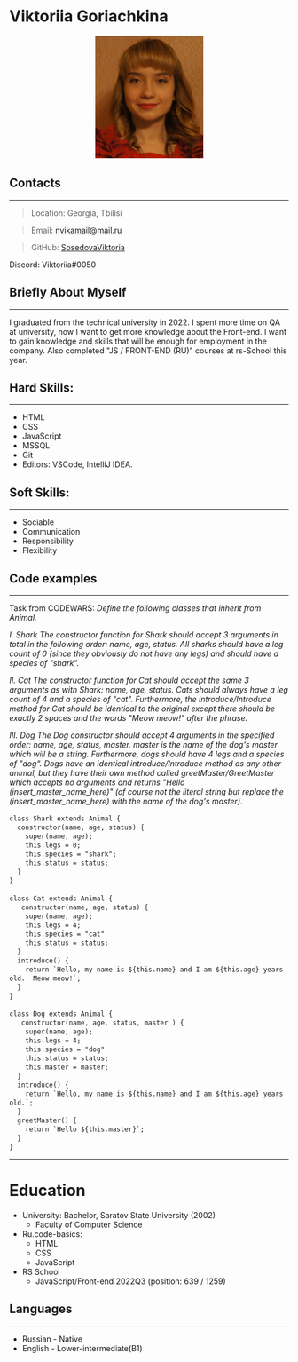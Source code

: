 # **Viktoriia Goriachkina**

<p align="center">
    <img src="./image.jpg" alt="victoria_goriachkina" width="195" height="220" />
</p>

## Contacts
***
> Location: Georgia, Tbilisi

> Email: nvikamail@mail.ru

> GitHub: [SosedovaViktoria][2]

Discord: Viktoriia#0050

## Briefly About Myself
***
I graduated from the technical university in 2022. I spent more time on QA at university, now I want to get more knowledge about the Front-end. I want to gain knowledge and skills that will be enough for employment in the company. Also completed "JS / FRONT-END (RU)" courses at rs-School this year.

## Hard Skills:
***
* HTML
* CSS
* JavaScript
* MSSQL
* Git
* Editors: VSCode, IntelliJ IDEA.

## Soft Skills:
***
* Sociable
* Communication
* Responsibility
* Flexibility

## Code examples
***
Task from CODEWARS: _Define the following classes that inherit from Animal._

_I. Shark
The constructor function for Shark should accept 3 arguments in total in the following order: name, age, status. All sharks should have a leg count of 0 (since they obviously do not have any legs) and should have a species of "shark"._

_II. Cat
The constructor function for Cat should accept the same 3 arguments as with Shark: name, age, status. Cats should always have a leg count of 4 and a species of "cat".
Furthermore, the introduce/Introduce method for Cat should be identical to the original except there should be exactly 2 spaces and the words "Meow meow!" after the phrase._

_III. Dog
The Dog constructor should accept 4 arguments in the specified order: name, age, status, master. master is the name of the dog's master which will be a string. Furthermore, dogs should have 4 legs and a species of "dog".
Dogs have an identical introduce/Introduce method as any other animal, but they have their own method called greetMaster/GreetMaster which accepts no arguments and returns "Hello (insert_master_name_here)" (of course not the literal string but replace the (insert_master_name_here) with the name of the dog's master)._

```
class Shark extends Animal {
  constructor(name, age, status) {
    super(name, age);
    this.legs = 0;
    this.species = "shark";
    this.status = status;
  }
}

class Cat extends Animal {
   constructor(name, age, status) {
    super(name, age);
    this.legs = 4;
    this.species = "cat"
    this.status = status;
  }
  introduce() {
    return `Hello, my name is ${this.name} and I am ${this.age} years old.  Meow meow!`;
  }
}

class Dog extends Animal {
   constructor(name, age, status, master ) {
    super(name, age);
    this.legs = 4;
    this.species = "dog"
    this.status = status;
    this.master = master;
  }
  introduce() {
    return `Hello, my name is ${this.name} and I am ${this.age} years old.`;
  }
  greetMaster() {
    return `Hello ${this.master}`;
  }
}
```
*** 

Education
===
* University: Bachelor, Saratov State University (2002)
    * Faculty of Computer Science
* Ru.code-basics:
    * HTML
    * CSS
    * JavaScript
* RS School
    * JavaScript/Front-end 2022Q3 (position: 639 / 1259)

## Languages
***
* Russian - Native
* English - Lower-intermediate(B1)


[1]: http://b.org
[2]: https://github.com/SosedovaViktoria
